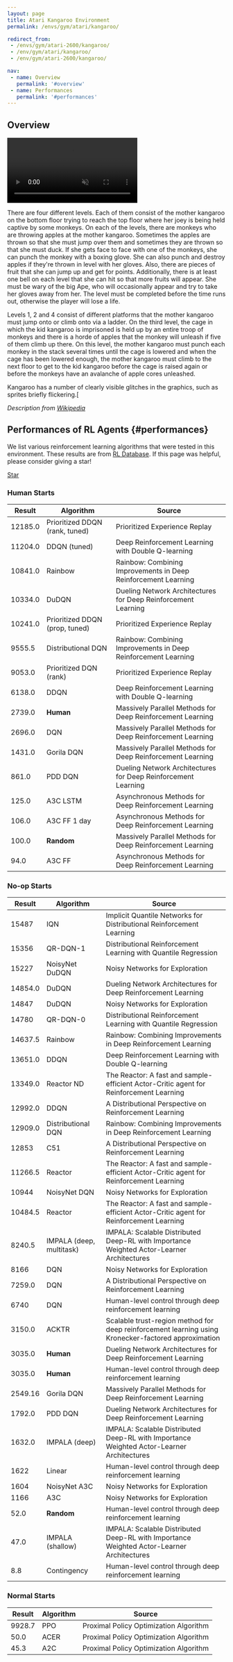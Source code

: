```yaml
---
layout: page
title: Atari Kangaroo Environment
permalink: /envs/gym/atari/kangaroo/

redirect_from:
 - /envs/gym/atari-2600/kangaroo/
 - /env/gym/atari/kangaroo/
 - /env/gym/atari-2600/kangaroo/

nav:
 - name: Overview
   permalink: '#overview'
 - name: Performances
   permalink: '#performances'
---
```



## Overview

<video autoplay muted loop controls>
  <source src="{{ 'assets/_pages/envs/gym/atari/kangaroo.mp4' | absolute_url }}" type="video/mp4">
</video>

There are four different levels. Each of them consist of the mother kangaroo on the bottom floor trying to reach the top floor where her joey is being held captive by some monkeys. On each of the levels, there are monkeys who are throwing apples at the mother kangaroo. Sometimes the apples are thrown so that she must jump over them and sometimes they are thrown so that she must duck. If she gets face to face with one of the monkeys, she can punch the monkey with a boxing glove. She can also punch and destroy apples if they're thrown in level with her gloves. Also, there are pieces of fruit that she can jump up and get for points. Additionally, there is at least one bell on each level that she can hit so that more fruits will appear. She must be wary of the big Ape, who will occasionally appear and try to take her gloves away from her. The level must be completed before the time runs out, otherwise the player will lose a life.

Levels 1, 2 and 4 consist of different platforms that the mother kangaroo must jump onto or climb onto via a ladder. On the third level, the cage in which the kid kangaroo is imprisoned is held up by an entire troop of monkeys and there is a horde of apples that the monkey will unleash if five of them climb up there. On this level, the mother kangaroo must punch each monkey in the stack several times until the cage is lowered and when the cage has been lowered enough, the mother kangaroo must climb to the next floor to get to the kid kangaroo before the cage is raised again or before the monkeys have an avalanche of apple cores unleashed.

Kangaroo has a number of clearly visible glitches in the graphics, such as sprites briefly flickering.[

*Description from [Wikipedia](https://en.wikipedia.org/wiki/Kangaroo_%28video_game%29)*


## Performances of RL Agents {#performances}

We list various reinforcement learning algorithms that were tested in this environment. These results are from [RL Database](https://github.com/seungjaeryanlee/rldb). If this page was helpful, please consider giving a star!

<!-- Place this tag where you want the button to render. -->
<a class="github-button" href="https://github.com/seungjaeryanlee/rldb" data-icon="octicon-star" data-size="large" data-show-count="true" aria-label="Star seungjaeryanlee/rldb on GitHub">Star</a>
<!-- Place this tag in your head or just before your close body tag. -->
<script async defer src="https://buttons.github.io/buttons.js"></script>

### Human Starts

| Result | Algorithm | Source |
|--------|-----------|--------|
| 12185.0 | Prioritized DDQN (rank, tuned) | Prioritized Experience Replay |
| 11204.0 | DDQN (tuned) | Deep Reinforcement Learning with Double Q-learning |
| 10841.0 | Rainbow | Rainbow: Combining Improvements in Deep Reinforcement Learning |
| 10334.0 | DuDQN | Dueling Network Architectures for Deep Reinforcement Learning |
| 10241.0 | Prioritized DDQN (prop, tuned) | Prioritized Experience Replay |
| 9555.5 | Distributional DQN | Rainbow: Combining Improvements in Deep Reinforcement Learning |
| 9053.0 | Prioritized DQN (rank) | Prioritized Experience Replay |
| 6138.0 | DDQN | Deep Reinforcement Learning with Double Q-learning |
| 2739.0 | **Human** | Massively Parallel Methods for Deep Reinforcement Learning |
| 2696.0 | DQN | Massively Parallel Methods for Deep Reinforcement Learning |
| 1431.0 | Gorila DQN | Massively Parallel Methods for Deep Reinforcement Learning |
| 861.0 | PDD DQN | Dueling Network Architectures for Deep Reinforcement Learning |
| 125.0 | A3C LSTM | Asynchronous Methods for Deep Reinforcement Learning |
| 106.0 | A3C FF 1 day | Asynchronous Methods for Deep Reinforcement Learning |
| 100.0 | **Random** | Massively Parallel Methods for Deep Reinforcement Learning |
| 94.0 | A3C FF | Asynchronous Methods for Deep Reinforcement Learning |


### No-op Starts

| Result | Algorithm | Source |
|--------|-----------|--------|
| 15487 | IQN | Implicit Quantile Networks for Distributional Reinforcement Learning |
| 15356 | QR-DQN-1 | Distributional Reinforcement Learning with Quantile Regression |
| 15227 | NoisyNet DuDQN | Noisy Networks for Exploration |
| 14854.0 | DuDQN | Dueling Network Architectures for Deep Reinforcement Learning |
| 14847 | DuDQN | Noisy Networks for Exploration |
| 14780 | QR-DQN-0 | Distributional Reinforcement Learning with Quantile Regression |
| 14637.5 | Rainbow | Rainbow: Combining Improvements in Deep Reinforcement Learning |
| 13651.0 | DDQN | Deep Reinforcement Learning with Double Q-learning |
| 13349.0 | Reactor ND | The Reactor: A fast and sample-efficient Actor-Critic agent for Reinforcement Learning |
| 12992.0 | DDQN | A Distributional Perspective on Reinforcement Learning |
| 12909.0 | Distributional DQN | Rainbow: Combining Improvements in Deep Reinforcement Learning |
| 12853 | C51 | A Distributional Perspective on Reinforcement Learning |
| 11266.5 | Reactor | The Reactor: A fast and sample-efficient Actor-Critic agent for Reinforcement Learning |
| 10944 | NoisyNet DQN | Noisy Networks for Exploration |
| 10484.5 | Reactor | The Reactor: A fast and sample-efficient Actor-Critic agent for Reinforcement Learning |
| 8240.5 | IMPALA (deep, multitask) | IMPALA: Scalable Distributed Deep-RL with Importance Weighted Actor-Learner Architectures |
| 8166 | DQN | Noisy Networks for Exploration |
| 7259.0 | DQN | A Distributional Perspective on Reinforcement Learning |
| 6740 | DQN | Human-level control through deep reinforcement learning |
| 3150.0 | ACKTR | Scalable trust-region method for deep reinforcement learning using Kronecker-factored approximation |
| 3035.0 | **Human** | Dueling Network Architectures for Deep Reinforcement Learning |
| 3035.0 | **Human** | Human-level control through deep reinforcement learning |
| 2549.16 | Gorila DQN | Massively Parallel Methods for Deep Reinforcement Learning |
| 1792.0 | PDD DQN | Dueling Network Architectures for Deep Reinforcement Learning |
| 1632.0 | IMPALA (deep) | IMPALA: Scalable Distributed Deep-RL with Importance Weighted Actor-Learner Architectures |
| 1622 | Linear | Human-level control through deep reinforcement learning |
| 1604 | NoisyNet A3C | Noisy Networks for Exploration |
| 1166 | A3C | Noisy Networks for Exploration |
| 52.0 | **Random** | Human-level control through deep reinforcement learning |
| 47.0 | IMPALA (shallow) | IMPALA: Scalable Distributed Deep-RL with Importance Weighted Actor-Learner Architectures |
| 8.8 | Contingency | Human-level control through deep reinforcement learning |


### Normal Starts

| Result | Algorithm | Source |
|--------|-----------|--------|
| 9928.7 | PPO | Proximal Policy Optimization Algorithm |
| 50.0 | ACER | Proximal Policy Optimization Algorithm |
| 45.3 | A2C | Proximal Policy Optimization Algorithm |

